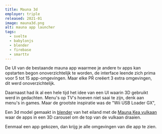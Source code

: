 ```yaml
---
title: Mauna 3d
employer: triple
released: 2021-01
image: mauna3d.png
alt: mauna app launcher
tags:
  - svelte
  - babylonjs
  - blender
  - firebase
  - smarttv
---
```


De UI van de bestaande mauna app waarmee je andere tv apps kan opstarten begon onoverzichtelijk te worden, de interface leende zich prima voor 5 tot 15 app-omgevingen. Maar elke PR creëert 3 extra omgevingen, dit werd onoverzichtelijk.

Daarnaast had ik al een hele tijd het idee van een UI waarin 3D gebruikt werd in gedachten. Menu's op TV's hoeven niet saai te zijn, denk aan menu's in games.
Maar de grootste inspiratie was de "Wii USB Loader GX",

Een 3d model gemaakt in [blender](https://www.blender.org/) van het eiland met de [Mauna Kea vulkaan](https://nl.wikipedia.org/wiki/Mauna_Kea) waar de apps in een 3D carousel om de top van de vulkaan draaien.

Eenmaal een app gekozen, dan krijg je alle omgevingen van die app te zien.

